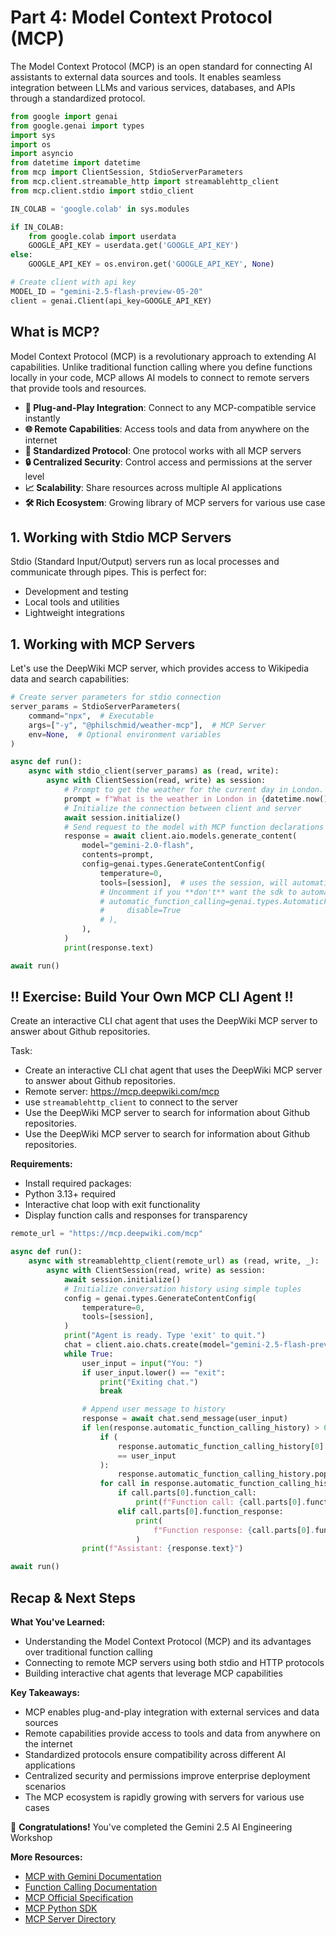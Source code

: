 # Part 4: Model Context Protocol (MCP)

The Model Context Protocol (MCP) is an open standard for connecting AI assistants to external data sources and tools. It enables seamless integration between LLMs and various services, databases, and APIs through a standardized protocol.

```python
from google import genai
from google.genai import types
import sys
import os
import asyncio
from datetime import datetime
from mcp import ClientSession, StdioServerParameters
from mcp.client.streamable_http import streamablehttp_client
from mcp.client.stdio import stdio_client

IN_COLAB = 'google.colab' in sys.modules

if IN_COLAB:
    from google.colab import userdata
    GOOGLE_API_KEY = userdata.get('GOOGLE_API_KEY')
else:
    GOOGLE_API_KEY = os.environ.get('GOOGLE_API_KEY', None)

# Create client with api key
MODEL_ID = "gemini-2.5-flash-preview-05-20"
client = genai.Client(api_key=GOOGLE_API_KEY)
```

## What is MCP?

Model Context Protocol (MCP) is a revolutionary approach to extending AI capabilities. Unlike traditional function calling where you define functions locally in your code, MCP allows AI models to connect to remote servers that provide tools and resources.


- **🔌 Plug-and-Play Integration**: Connect to any MCP-compatible service instantly
- **🌐 Remote Capabilities**: Access tools and data from anywhere on the internet
- **🔄 Standardized Protocol**: One protocol works with all MCP servers
- **🔒 Centralized Security**: Control access and permissions at the server level
- **📈 Scalability**: Share resources across multiple AI applications
- **🛠️ Rich Ecosystem**: Growing library of MCP servers for various use case

## 1. Working with Stdio MCP Servers

Stdio (Standard Input/Output) servers run as local processes and communicate through pipes. This is perfect for:
- Development and testing
- Local tools and utilities
- Lightweight integrations


## 1. Working with MCP Servers

Let's use the DeepWiki MCP server, which provides access to Wikipedia data and search capabilities:

```python
# Create server parameters for stdio connection
server_params = StdioServerParameters(
    command="npx",  # Executable
    args=["-y", "@philschmid/weather-mcp"],  # MCP Server
    env=None,  # Optional environment variables
)

async def run():
    async with stdio_client(server_params) as (read, write):
        async with ClientSession(read, write) as session:
            # Prompt to get the weather for the current day in London.
            prompt = f"What is the weather in London in {datetime.now().strftime('%Y-%m-%d')}?"
            # Initialize the connection between client and server
            await session.initialize()
            # Send request to the model with MCP function declarations
            response = await client.aio.models.generate_content(
                model="gemini-2.0-flash",
                contents=prompt,
                config=genai.types.GenerateContentConfig(
                    temperature=0,
                    tools=[session],  # uses the session, will automatically call the tool
                    # Uncomment if you **don't** want the sdk to automatically call the tool
                    # automatic_function_calling=genai.types.AutomaticFunctionCallingConfig(
                    #     disable=True
                    # ),
                ),
            )
            print(response.text)

await run()
```

## !! Exercise: Build Your Own MCP CLI Agent !!

Create an interactive CLI chat agent that uses the DeepWiki MCP server to answer about Github repositories.

Task:
- Create an interactive CLI chat agent that uses the DeepWiki MCP server to answer about Github repositories.
- Remote server: https://mcp.deepwiki.com/mcp
- use `streamablehttp_client` to connect to the server
- Use the DeepWiki MCP server to search for information about Github repositories.
- Use the DeepWiki MCP server to search for information about Github repositories.



**Requirements:**
- Install required packages: 
- Python 3.13+ required
- Interactive chat loop with exit functionality
- Display function calls and responses for transparency

```python
remote_url = "https://mcp.deepwiki.com/mcp"

async def run():
    async with streamablehttp_client(remote_url) as (read, write, _):
        async with ClientSession(read, write) as session:
            await session.initialize()
            # Initialize conversation history using simple tuples
            config = genai.types.GenerateContentConfig(
                temperature=0,
                tools=[session],
            )
            print("Agent is ready. Type 'exit' to quit.")
            chat = client.aio.chats.create(model="gemini-2.5-flash-preview-05-20", config=config)
            while True:
                user_input = input("You: ")
                if user_input.lower() == "exit":
                    print("Exiting chat.")
                    break

                # Append user message to history
                response = await chat.send_message(user_input)
                if len(response.automatic_function_calling_history) > 0:
                    if (
                        response.automatic_function_calling_history[0].parts[0].text
                        == user_input
                    ):
                        response.automatic_function_calling_history.pop(0)
                    for call in response.automatic_function_calling_history:
                        if call.parts[0].function_call:
                            print(f"Function call: {call.parts[0].function_call}")
                        elif call.parts[0].function_response:
                            print(
                                f"Function response: {call.parts[0].function_response.response['result'].content[0].text}"
                            )
                print(f"Assistant: {response.text}")

await run()
```

## Recap & Next Steps

**What You've Learned:**
- Understanding the Model Context Protocol (MCP) and its advantages over traditional function calling
- Connecting to remote MCP servers using both stdio and HTTP protocols
- Building interactive chat agents that leverage MCP capabilities

**Key Takeaways:**
- MCP enables plug-and-play integration with external services and data sources
- Remote capabilities provide access to tools and data from anywhere on the internet
- Standardized protocols ensure compatibility across different AI applications
- Centralized security and permissions improve enterprise deployment scenarios
- The MCP ecosystem is rapidly growing with servers for various use cases

🎉 **Congratulations!** You've completed the Gemini 2.5 AI Engineering Workshop

**More Resources:**
- [MCP with Gemini Documentation](https://ai.google.dev/gemini-api/docs/function-calling?example=weather#model_context_protocol_mcp)
- [Function Calling Documentation](https://ai.google.dev/gemini-api/docs/function-calling?lang=python)
- [MCP Official Specification](https://spec.modelcontextprotocol.io/)
- [MCP Python SDK](https://github.com/modelcontextprotocol/python-sdk)
- [MCP Server Directory](https://github.com/modelcontextprotocol/servers)
